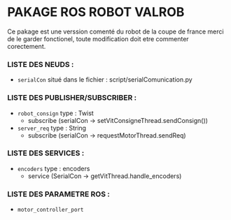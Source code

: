 # PAKAGE ROS ROBOT VALROB
Ce pakage est une verssion comenté du robot de la coupe de france merci de le garder fonctionel, toute modification doit etre commenter corectement. 

### LISTE DES NEUDS :
- ```serialCon``` situé dans le fichier : script/serialComunication.py

### LISTE DES PUBLISHER/SUBSCRIBER :
- ```robot_consign``` type : Twist
  - subscribe (serialCon -> setVitConsigneThread.sendConsign())
- ```server_req``` type : String
  -  subscribe (serialCon -> requestMotorThread.sendReq)

### LISTE DES SERVICES :
- ```encoders``` type : encoders
  - service (SerialCon -> getVitThread.handle_encoders)

### LISTE DES PARAMETRE ROS : 
- ```motor_controller_port```



